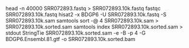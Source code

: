 head -n 40000 SRR072893.fastq  > SRR072893.10k.fastq
fastqc SRR072893.10k.fastq 
hisat2 -x BDGP6 -U SRR072893.10k.fastq -S SRR072893.10k.sam
samtools sort -@ 4 SRR072893.10k.sam > SRR072893.10k.sorted.sam
samtools index SRR072893.10k.sorted.sam > stdout
StringTie SRR072893.10k.sorted.sam -e -B -p 4 -G BDGP6.Ensembl.81.gtf -o SRR072893.10k.sorted.bam